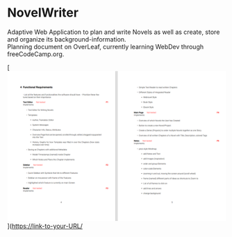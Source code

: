 # NovelWriter
Adaptive Web Application to plan and write Novels as well as create, store and organize its background-information. <br>
Planning document on OverLeaf, currently learning WebDev through freeCodeCamp.org.

[<img src="pdf.PNG">]([https://link-to-your-URL/](NovelWriter_Requirements.pdf)
